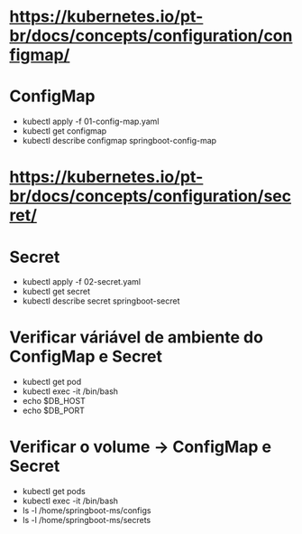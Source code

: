 # https://kubernetes.io/pt-br/docs/concepts/configuration/configmap/
# ConfigMap
- kubectl apply -f 01-config-map.yaml
- kubectl get configmap
- kubectl describe configmap springboot-config-map

# https://kubernetes.io/pt-br/docs/concepts/configuration/secret/
# Secret
- kubectl apply -f 02-secret.yaml
- kubectl get secret 
- kubectl describe secret springboot-secret

# Verificar váriável de ambiente do ConfigMap e Secret
- kubectl get pod
- kubectl exec -it <pod-name> /bin/bash
- echo $DB_HOST
- echo $DB_PORT

# Verificar o volume -> ConfigMap e Secret
- kubectl get pods
- kubectl exec -it <pod-name> /bin/bash
- ls -l /home/springboot-ms/configs
- ls -l /home/springboot-ms/secrets
